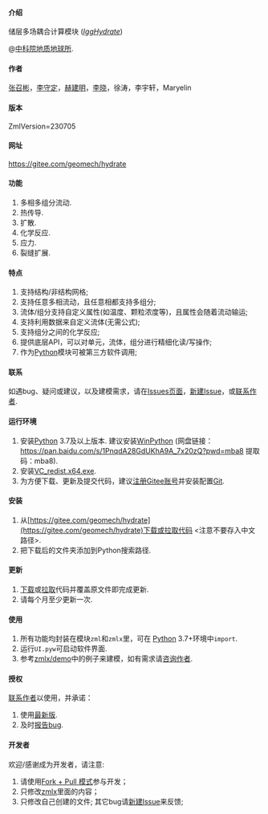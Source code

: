 #### 介绍

储层多场耦合计算模块 ([_IggHydrate_](https://gitee.com/geomech/hydrate))

@[中科院地质地球所](http://www.igg.cas.cn/).

#### 作者

[张召彬](http://sourcedb.igg.cas.cn/cn/zjrck/201703/t20170306_4755492.html)，[李守定](http://sourcedb.igg.cas.cn/cn/zjrck/201412/t20141218_4278784.html)，[赫建明](http://sourcedb.igg.cas.cn/cn/zjrck/201203/t20120302_3448658.html)，[李晓](http://sourcedb.igg.cas.cn/cn/zjrck/200907/t20090713_2065538.html)，徐涛，李宇轩，Maryelin

#### 版本

ZmlVersion=230705

#### 网址

https://gitee.com/geomech/hydrate 

#### 功能

1) 多相多组分流动.
2) 热传导.
3) 扩散.
4) 化学反应.
5) 应力.
6) 裂缝扩展.

#### 特点

1) 支持结构/非结构网格;
2) 支持任意多相流动，且任意相都支持多组分;
3) 流体/组分支持自定义属性(如温度、颗粒浓度等)，且属性会随着流动输运;
4) 支持利用数据来自定义流体(无需公式);
5) 支持组分之间的化学反应;
6) 提供底层API，可以对单元，流体，组分进行精细化读/写操作;
7) 作为[Python](https://www.python.org/)模块可被第三方软件调用; 

#### 联系

如遇bug、疑问或建议，以及建模需求，请在[Issues页面](https://gitee.com/geomech/hydrate/issues)，[新建Issue](https://gitee.com/geomech/hydrate/issues/new)，或[联系作者](http://sourcedb.igg.cas.cn/cn/zjrck/201703/t20170306_4755492.html). 

#### 运行环境

1) 安装[Python](https://www.python.org/) 3.7及以上版本. 建议安装[WinPython](https://winpython.github.io/) (网盘链接：https://pan.baidu.com/s/1PnqdA28GdUKhA9A_7x20zQ?pwd=mba8 
提取码：mba8).   
2) 安装[VC_redist.x64.exe](https://gitee.com/geomech/hydrate/attach_files).
3) 为方便下载、更新及提交代码，建议[注册Gitee账号](https://gitee.com/signup)并安装配置[Git](https://git-scm.com/). 

#### 安装

1) 从[https://gitee.com/geomech/hydrate](https://gitee.com/geomech/hydrate)下载或拉取代码 <注意不要存入中文路径>.
2) 把下载后的文件夹添加到Python搜索路径. 

#### 更新

1) [下载](https://gitee.com/geomech/hydrate)或[拉取](https://gitee.com/geomech/hydrate.git)代码并覆盖原文件即完成更新. 
2) 请每个月至少更新一次. 

#### 使用
1) 所有功能均封装在模块`zml`和`zmlx`里，可在 [Python](https://www.python.org/) 3.7+环境中`import`. 
2) 运行`UI.pyw`可启动软件界面.
3) 参考[zmlx/demo](https://gitee.com/geomech/hydrate/tree/master/zmlx/demo)中的例子来建模，如有需求请[咨询作者](http://sourcedb.igg.cas.cn/cn/zjrck/201703/t20170306_4755492.html). 

#### 授权

[联系作者](http://sourcedb.igg.cas.cn/cn/zjrck/201703/t20170306_4755492.html)以使用，并承诺：
1) 使用[最新版](https://gitee.com/geomech/hydrate). 
2) 及时[报告bug](https://gitee.com/geomech/hydrate/issues/new).

#### 开发者

欢迎/感谢成为开发者，请注意:

1) 请使用[Fork + Pull 模式](https://help.gitee.com/base/pullrequest/Fork+Pull)参与开发；
2) 只修改[zmlx](https://gitee.com/geomech/hydrate/tree/master/zmlx)里面的内容；
3) 只修改自己创建的文件; 其它bug请[新建Issue](https://gitee.com/geomech/hydrate/issues/new)来反馈;

